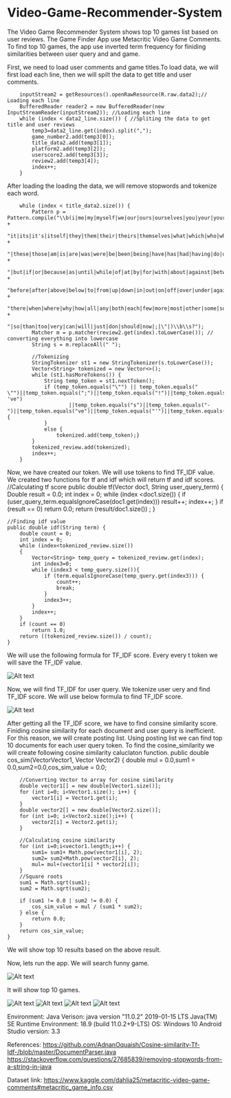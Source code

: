 # Video-Game-Recommender-System

The Video Game Recommender System shows top 10 games list based on user reviews. The Game Finder App use Metacritic Video Game Comments. To find top 10 games, the app use inverted term frequency for finiding similarities between user query and and game.  

First, we need to load user comments and game titles.To load data, we will first load each line, then we will spilt the data to get title and user comments. 
        
        
        inputStream2 = getResources().openRawResource(R.raw.data2);// Loading each line
        BufferedReader reader2 = new BufferedReader(new InputStreamReader(inputStream2)); //Loading each line
        while (index < data2_line.size()) { //Spliting the data to get title and user reviews
            temp3=data2_line.get(index).split(",");
            game_number2.add(temp3[0]);
            title_data2.add(temp3[1]);
            platform2.add(temp3[2]);
            userscore2.add(temp3[3]);
            review2.add(temp3[4]);
            index++;
        }
        
        
After loading the loading the data, we will remove stopwords and tokenize each word. 

        while (index < title_data2.size()) {
            Pattern p =                                Pattern.compile("\\b(i|me|my|myself|we|our|ours|ourselves|you|your|yours|yourselves|he|him|she|her|himself|herself|his|" +
                    "it|its|it's|itself|they|them|their|theirs|themselves|what|which|who|whom|this|that" +
                    "|these|those|am|is|are|was|were|be|been|being|have|has|had|having|do|does|did|a|an|the|and" +
                    "|but|if|or|because|as|until|while|of|at|by|for|with|about|against|between|into|through|during|" +
                    "before|after|above|below|to|from|up|down|in|out|on|off|over|under|again|further|then|once|here|" +
                    "there|when|where|why|how|all|any|both|each|few|more|most|other|some|such|no|nor|not|only|own|same" +
                    "|so|than|too|very|can|will|just|don|should|now|;|\"|)\\b\\s?");
            Matcher m = p.matcher(review2.get(index).toLowerCase()); // converting everything into lowercase
            String s = m.replaceAll(" ");

            //Tokenizing
            StringTokenizer st1 = new StringTokenizer(s.toLowerCase());
            Vector<String> tokenized = new Vector<>();
            while (st1.hasMoreTokens()) {
                String temp_token = st1.nextToken();
                if (temp_token.equals("\"") || temp_token.equals(" \"")||temp_token.equals(";")||temp_token.equals("!")||temp_token.equals(" 've")
                        ||temp_token.equals("s")||temp_token.equals("-")||temp_token.equals("ve")||temp_token.equals("'")||temp_token.equals(".")) {
                }
                else {
                    tokenized.add(temp_token);}
            }
            tokenized_review.add(tokenized);
            index++;
        }
        
        
        
Now, we have created our token. We will use tokens to find TF_IDF value. We created two functions for tf and idf which will return tf and idf scores.
 //Calculating tf score
    public double tf(Vector<String> doc1, String user_query_term) {
        Double result = 0.0;
        int index = 0;
        while (index <doc1.size())
        {
            if (user_query_term.equalsIgnoreCase(doc1.get(index)))
                result++;
            index++;
        }
        if (result == 0)
            return 0.0;
        return (result/doc1.size()) ;
    }

    //Finding idf value
    public double idf(String term) {
        double count = 0;
        int index = 0;
        while (index<tokenized_review.size())
        {
            Vector<String> temp_query = tokenized_review.get(index);
            int index3=0;
            while (index3 < temp_query.size()){
                if (term.equalsIgnoreCase(temp_query.get(index3))) {
                    count++;
                    break;
                }
                index3++;
            }
            index++;
        }
        if (count == 0)
            return 1.0;
        return ((tokenized_review.size()) / count);
    }
    
We will use the following formula for TF_IDF score. Every every t token we will save the TF_IDF value. 
    
![Alt text](Image/formula1.JPG?raw=true "Title")

Now, we will find TF_IDF for user query. We tokenize user uery and find TF_IDF score. We will use below formula to find TF_IDF score.

![Alt text](Image/formula2.JPG?raw=true "Title")

After getting all the TF_IDF score, we have to find consine similarity score. Finiding cosine similarity for each document and user query is inefficient. For this reason, we will create posting list. Using posting list we can find top 10 documents for each user query token. To find the cosine_similarity we will create following cosine similarity caluclaton function.
    public double cos_sim(Vector<Double>Vector1, Vector<Double> Vector2) {
        double mul = 0.0,sum1 = 0.0,sum2=0.0,cos_sim_value = 0.0;

        //Converting Vector to array for cosine similarity
        double vector1[] = new double[Vector1.size()];
        for (int i=0; i<Vector1.size(); i++) {
            vector1[i] = Vector1.get(i);
        }
        double vector2[] = new double[Vector2.size()];
        for (int i=0; i<Vector2.size();i++) {
            vector2[i] = Vector2.get(i);
        }

        //Calculating cosine similarity
        for (int i=0;i<vector1.length;i++) {
            sum1= sum1+ Math.pow(vector1[i], 2);
            sum2= sum2+Math.pow(vector2[i], 2);
            mul= mul+(vector1[i] * vector2[i]);
        }
        //Square roots
        sum1 = Math.sqrt(sum1);
        sum2 = Math.sqrt(sum2);

        if (sum1 != 0.0 | sum2 != 0.0) {
            cos_sim_value = mul / (sum1 * sum2);
        } else {
            return 0.0;
        }
        return cos_sim_value;
    }
    
We will show top 10 results based on the above result.

Now, lets run the app. We will search funny game.


![Alt text](Image/1.JPG?raw=true "Title")

It will show top 10 games.

![Alt text](Image/2.JPG?raw=true "Title")
![Alt text](Image/3.JPG?raw=true "Title")
![Alt text](Image/4.JPG?raw=true "Title")
![Alt text](Image/5.JPG?raw=true "Title")

Environment:
Java Verison: java version "11.0.2" 2019-01-15 LTS
Java(TM) SE Runtime Environment: 18.9 (build 11.0.2+9-LTS)
OS: Windows 10
Android Studio version: 3.3

References:
https://github.com/AdnanOquaish/Cosine-similarity-Tf-Idf-/blob/master/DocumentParser.java
https://stackoverflow.com/questions/27685839/removing-stopwords-from-a-string-in-java

Dataset link:
https://www.kaggle.com/dahlia25/metacritic-video-game-comments#metacritic_game_info.csv




